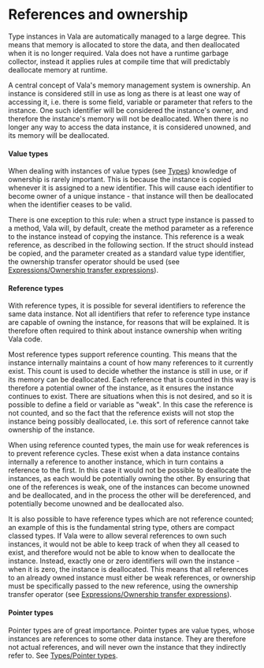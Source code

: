 # References and ownership

Type instances in Vala are automatically managed to a large degree. This means that memory is allocated to store the data, and then deallocated when it is no longer required. Vala does not have a runtime garbage collector, instead it applies rules at compile time that will predictably deallocate memory at runtime.

A central concept of Vala's memory management system is ownership. An instance is considered still in use as long as there is at least one way of accessing it, i.e. there is some field, variable or parameter that refers to the instance. One such identifier will be considered the instance's owner, and therefore the instance's memory will not be deallocated. When there is no longer any way to access the data instance, it is considered unowned, and its memory will be deallocated.

#### Value types

When dealing with instances of value types (see [Types](http://wiki.gnome.org/action/show/Projects/Vala/Manual/Export/Vala/Manual/Types#)) knowledge of ownership is rarely important. This is because the instance is copied whenever it is assigned to a new identifier. This will cause each identifier to become owner of a unique instance - that instance will then be deallocated when the identifier ceases to be valid.

There is one exception to this rule: when a struct type instance is passed to a method, Vala will, by default, create the method parameter as a reference to the instance instead of copying the instance. This reference is a weak reference, as described in the following section. If the struct should instead be copied, and the parameter created as a standard value type identifier, the ownership transfer operator should be used (see [Expressions/Ownership transfer expressions](http://wiki.gnome.org/action/show/Projects/Vala/Manual/Export/Vala/Manual/Expressions#Ownership_transfer_expressions)).

#### Reference types

With reference types, it is possible for several identifiers to reference the same data instance. Not all identifiers that refer to reference type instance are capable of owning the instance, for reasons that will be explained. It is therefore often required to think about instance ownership when writing Vala code.

Most reference types support reference counting. This means that the instance internally maintains a count of how many references to it currently exist. This count is used to decide whether the instance is still in use, or if its memory can be deallocated. Each reference that is counted in this way is therefore a potential owner of the instance, as it ensures the instance continues to exist. There are situations when this is not desired, and so it is possible to define a field or variable as "weak". In this case the reference is not counted, and so the fact that the reference exists will not stop the instance being possibly deallocated, i.e. this sort of reference cannot take ownership of the instance.

When using reference counted types, the main use for weak references is to prevent reference cycles. These exist when a data instance contains internally a reference to another instance, which in turn contains a reference to the first. In this case it would not be possible to deallocate the instances, as each would be potentially owning the other. By ensuring that one of the references is weak, one of the instances can become unowned and be deallocated, and in the process the other will be dereferenced, and potentially become unowned and be deallocated also.

It is also possible to have reference types which are not reference counted; an example of this is the fundamental string type, others are compact classed types. If Vala were to allow several references to own such instances, it would not be able to keep track of when they all ceased to exist, and therefore would not be able to know when to deallocate the instance. Instead, exactly one or zero identifiers will own the instance - when it is zero, the instance is deallocated. This means that all references to an already owned instance must either be weak references, or ownership must be specifically passed to the new reference, using the ownership transfer operator (see [Expressions/Ownership transfer expressions](http://wiki.gnome.org/action/show/Projects/Vala/Manual/Export/Vala/Manual/Expressions#Ownership_transfer_expressions)).

#### Pointer types

Pointer types are of great importance. Pointer types are value types, whose instances are references to some other data instance. They are therefore not actual references, and will never own the instance that they indirectly refer to. See [Types/Pointer types](http://wiki.gnome.org/action/show/Projects/Vala/Manual/Export/Vala/Manual/Types#Pointer_types).